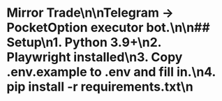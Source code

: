 # Mirror Trade\n\nTelegram → PocketOption executor bot.\n\n## Setup\n1. Python 3.9+\n2. Playwright installed\n3. Copy .env.example to .env and fill in.\n4. pip install -r requirements.txt\n
